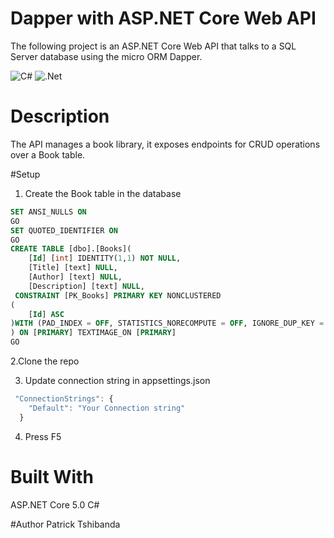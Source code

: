 # Dapper with ASP.NET Core Web API
The following project is an ASP.NET Core Web API that talks to a SQL Server database using the micro ORM Dapper.

![C#](https://img.shields.io/badge/c%23-%23239120.svg?style=for-the-badge&logo=c-sharp&logoColor=white)
![.Net](https://img.shields.io/badge/.NET-5C2D91?style=for-the-badge&logo=.net&logoColor=white)

# Description
The API manages a book library, it exposes endpoints for CRUD operations over a Book table.

#Setup
1. Create the Book table in the database
```sql
SET ANSI_NULLS ON
GO
SET QUOTED_IDENTIFIER ON
GO
CREATE TABLE [dbo].[Books](
	[Id] [int] IDENTITY(1,1) NOT NULL,
	[Title] [text] NULL,
	[Author] [text] NULL,
	[Description] [text] NULL,
 CONSTRAINT [PK_Books] PRIMARY KEY NONCLUSTERED 
(
	[Id] ASC
)WITH (PAD_INDEX = OFF, STATISTICS_NORECOMPUTE = OFF, IGNORE_DUP_KEY = OFF, ALLOW_ROW_LOCKS = ON, ALLOW_PAGE_LOCKS = ON) ON [PRIMARY]
) ON [PRIMARY] TEXTIMAGE_ON [PRIMARY]
GO
```
2.Clone the repo


3. Update connection string in appsettings.json
```javascript
 "ConnectionStrings": {
    "Default": "Your Connection string"
  }
```
4. Press F5

# Built With
 ASP.NET Core 5.0
 C#

#Author
Patrick Tshibanda

